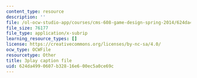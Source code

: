 ```yaml
---
content_type: resource
description: ''
file: /ol-ocw-studio-app/courses/cms-608-game-design-spring-2014/624da4990607b32816e600ec5a0ce69c_1506695.srt
file_size: 76177
file_type: application/x-subrip
learning_resource_types: []
license: https://creativecommons.org/licenses/by-nc-sa/4.0/
ocw_type: OCWFile
resourcetype: Other
title: 3play caption file
uid: 624da499-0607-b328-16e6-00ec5a0ce69c
---
```

